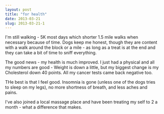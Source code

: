 ```yaml
---
layout: post
title: "for health"
date: 2013-03-21
slug: 2013-03-21-1
---
```


I&apos;m still walking - 5K most days which shorter 1.5 mile walks when necessary because of time.  Dogs keep me honest, though they are content with a walk around the block or a mile - as long as a treat is at the end and they can take a bit of time to sniff everything.  

The good news - my health is much improved.  I just had a physical and all my numbers are good - Weight is down a little, but my biggest change is my Cholesterol down 40 points.  All my cancer tests came back negative too. 

THe best is that I feel good.  Insomnia is gone (unless one of the dogs tries to sleep on my legs), no more shortness of breath, and less aches and pains.  

I&apos;ve also joined a local massage place and have been treating my self to 2 a month - what a difference that makes.

<br />
